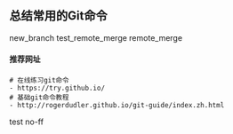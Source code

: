 ## 总结常用的Git命令
new_branch
test_remote_merge
remote_merge
#### 推荐网址
```
# 在线练习git命令
- https://try.github.io/
# 基础git命令教程
- http://rogerdudler.github.io/git-guide/index.zh.html
```


test no-ff
